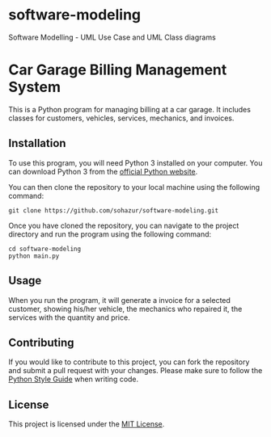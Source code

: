 # software-modeling

Software Modelling - UML Use Case and UML Class diagrams

# Car Garage Billing Management System

This is a Python program for managing billing at a car garage. It includes classes for customers, vehicles, services, mechanics, and invoices.

## Installation

To use this program, you will need Python 3 installed on your computer. You can download Python 3 from the [official Python website](https://www.python.org/downloads/).

You can then clone the repository to your local machine using the following command:

```
git clone https://github.com/sohazur/software-modeling.git
```

Once you have cloned the repository, you can navigate to the project directory and run the program using the following command:

```
cd software-modeling
python main.py
```

## Usage

When you run the program, it will generate a invoice for a selected customer, showing his/her vehicle, the mechanics who repaired it, the services with the quantity and price.

## Contributing

If you would like to contribute to this project, you can fork the repository and submit a pull request with your changes. Please make sure to follow the [Python Style Guide](https://www.python.org/dev/peps/pep-0008/) when writing code.

## License

This project is licensed under the [MIT License](https://opensource.org/licenses/MIT).
